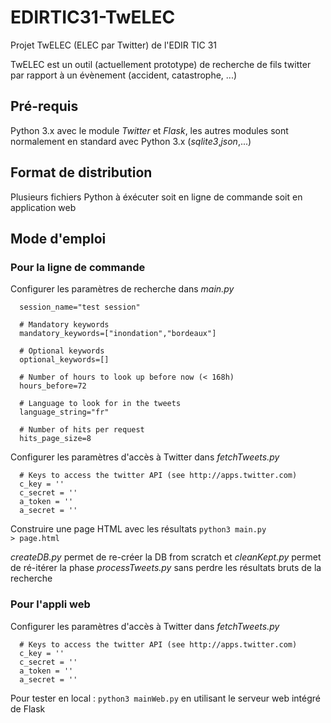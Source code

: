 # EDIRTIC31-TwELEC
Projet TwELEC (ELEC par Twitter) de l'EDIR TIC 31

TwELEC est un outil (actuellement prototype) de recherche de fils twitter par rapport à un évènement (accident, catastrophe, ...)

## Pré-requis

Python 3.x avec le module *Twitter* et *Flask*, les autres modules sont normalement en standard avec Python 3.x (*sqlite3*,*json*,...)

## Format de distribution

Plusieurs fichiers Python à éxécuter soit en ligne de commande soit 
en application web

## Mode d'emploi

### Pour la ligne de commande

Configurer les paramètres de recherche dans *main.py*

      session_name="test session"

      # Mandatory keywords
      mandatory_keywords=["inondation","bordeaux"]

      # Optional keywords
      optional_keywords=[]

      # Number of hours to look up before now (< 168h)
      hours_before=72

      # Language to look for in the tweets
      language_string="fr"

      # Number of hits per request
      hits_page_size=8

Configurer les paramètres d'accès à Twitter dans *fetchTweets.py*

      # Keys to access the twitter API (see http://apps.twitter.com)
      c_key = ''
      c_secret = ''
      a_token = ''
      a_secret = ''


  
Construire une page HTML avec les résultats
    <code>python3 main.py > page.html</code>
    
*createDB.py* permet de re-créer la DB from scratch et *cleanKept.py*
permet de ré-itérer la phase *processTweets.py* sans perdre les résultats
bruts de la recherche

### Pour l'appli web

Configurer les paramètres d'accès à Twitter dans *fetchTweets.py*

      # Keys to access the twitter API (see http://apps.twitter.com)
      c_key = ''
      c_secret = ''
      a_token = ''
      a_secret = ''
    
Pour tester en local : <code>python3 mainWeb.py</code> en utilisant le serveur web intégré de Flask
